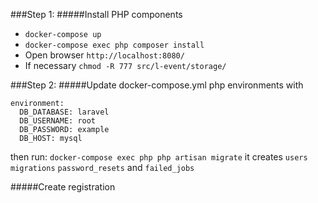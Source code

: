###Step 1:
#####Install PHP components

* `docker-compose up`
* `docker-compose exec php composer install`
* Open browser `http://localhost:8080/`
* If necessary 
`chmod -R 777 src/l-event/storage/`

###Step 2:
#####Update
docker-compose.yml php environments with
```
environment:
  DB_DATABASE: laravel
  DB_USERNAME: root
  DB_PASSWORD: example
  DB_HOST: mysql
```
then run:
`docker-compose exec php php artisan migrate`
it creates `users` `migrations` `password_resets` and `failed_jobs`

#####Create registration
